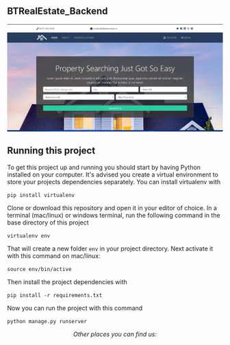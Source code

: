 ## BTRealEstate_Backend

![alt text](https://github.com/PARAVPREET17/BTRealEstate_Backend/blob/master/Screenshot%202021-08-22%20142951.png)
## Running this project

To get this project up and running you should start by having Python installed on your computer. It's advised you create a virtual environment to store your projects dependencies separately. You can install virtualenv with

```
pip install virtualenv
```

Clone or download this repository and open it in your editor of choice. In a terminal (mac/linux) or windows terminal, run the following command in the base directory of this project

```
virtualenv env
```

That will create a new folder `env` in your project directory. Next activate it with this command on mac/linux:

```
source env/bin/active
```

Then install the project dependencies with

```
pip install -r requirements.txt
```

Now you can run the project with this command

```
python manage.py runserver
```
<div align="center">

<i>Other places you can find us:</i><br>



</div>
